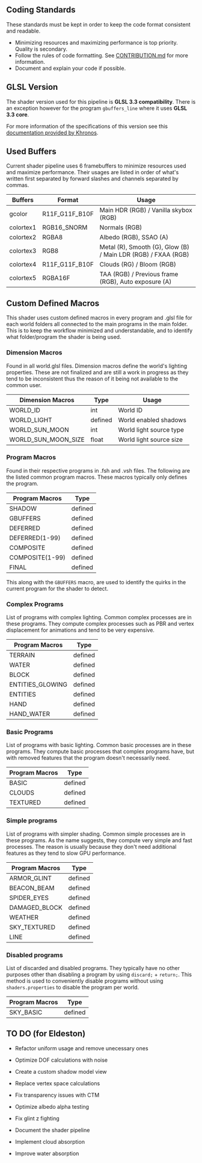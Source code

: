 ## Coding Standards
   These standards must be kept in order to keep the code format consistent and readable.

* Minimizing resources and maximizing performance is top priority. Quality is secondary.
* Follow the rules of code formatting. See [CONTRIBUTION.md](CONTRIBUTION.md) for more information.
* Document and explain your code if possible.

## GLSL Version
   The shader version used for this pipeline is **GLSL 3.3 compatibility**. There is an exception however for the program `gbuffers_line` where it uses **GLSL 3.3 core**.

   For more information of the specifications of this version see this [documentation provided by Khronos](https://registry.khronos.org/OpenGL/specs/gl/GLSLangSpec.3.30.pdf).

## Used Buffers
   Current shader pipeline uses 6 framebuffers to minimize resources used and maximize performance. Their usages are listed in order of what's written first separated by forward slashes and channels separated by commas.

| Buffers   | Format         | Usage                                                         |
| --------- | -------------- | ------------------------------------------------------------- |
| gcolor    | R11F_G11F_B10F | Main HDR (RGB) / Vanilla skybox (RGB)                         |
| colortex1 | RGB16_SNORM    | Normals (RGB)                                                 |
| colortex2 | RGBA8          | Albedo (RGB), SSAO (A)                                        |
| colortex3 | RGB8           | Metal (R), Smooth (G), Glow (B) / Main LDR (RGB) / FXAA (RGB) |
| colortex4 | R11F_G11F_B10F | Clouds (RG) / Bloom (RGB)                                     |
| colortex5 | RGBA16F        | TAA (RGB) / Previous frame (RGB), Auto exposure (A)           |

## Custom Defined Macros
   This shader uses custom defined macros in every program and .glsl file for each world folders all connected to the main programs in the main folder. This is to keep the workflow minimized and understandable, and to identify what folder/program the shader is being used.

### Dimension Macros
   Found in all world.glsl files. Dimension macros define the world's lighting properties. These are not finalized and are still a work in progress as they tend to be inconsistent thus the reason of it being not available to the common user.

| Dimension Macros    | Type    | Usage                   |
| ------------------- | ------- | ----------------------- |
| WORLD_ID            | int     | World ID                |
| WORLD_LIGHT         | defined | World enabled shadows   |
| WORLD_SUN_MOON      | int     | World light source type |
| WORLD_SUN_MOON_SIZE | float   | World light source size |

### Program Macros
   Found in their respective programs in .fsh and .vsh files. The following are the listed common program macros. These macros typically only defines the program.

| Program Macros  | Type    |
| --------------- | ------- |
| SHADOW          | defined |
| GBUFFERS        | defined |
| DEFERRED        | defined |
| DEFERRED(1-99)  | defined |
| COMPOSITE       | defined |
| COMPOSITE(1-99) | defined |
| FINAL           | defined |

This along with the `GBUFFERS` macro, are used to identify the quirks in the current program for the shader to detect.

### Complex Programs
   List of programs with complex lighting. Common complex processes are in these programs. They compute complex processes such as PBR and vertex displacement for animations and tend to be very expensive.

| Program Macros   | Type    |
| ---------------- | ------- |
| TERRAIN          | defined |
| WATER            | defined |
| BLOCK            | defined |
| ENTITIES_GLOWING | defined |
| ENTITIES         | defined |
| HAND             | defined |
| HAND_WATER       | defined |

### Basic Programs
   List of programs with basic lighting. Common basic processes are in these programs. They compute basic processes that complex programs have, but with removed features that the program doesn't necessarily need.

| Program Macros | Type    |
| -------------- | ------- |
| BASIC          | defined |
| CLOUDS         | defined |
| TEXTURED       | defined |

### Simple programs
   List of programs with simpler shading. Common simple processes are in these programs. As the name suggests, they compute very simple and fast processes. The reason is usually because they don't need additional features as they tend to slow GPU performance.

| Program Macros | Type    |
| -------------- | ------- |
| ARMOR_GLINT    | defined |
| BEACON_BEAM    | defined |
| SPIDER_EYES    | defined |
| DAMAGED_BLOCK  | defined |
| WEATHER        | defined |
| SKY_TEXTURED   | defined |
| LINE           | defined |

### Disabled programs
   List of discarded and disabled programs. They typically have no other purposes other than disabling a program by using `discard;` + `return;`. This method is used to conveniently disable programs without using `shaders.properties` to disable the program per world.

| Program Macros | Type    |
| -------------- | ------- |
| SKY_BASIC      | defined |

## TO DO (for Eldeston)
* Refactor uniform usage and remove unecessary ones
* Optimize DOF calculations with noise
* Create a custom shadow model view
* Replace vertex space calculations
* Fix transparency issues with CTM
* Optimize albedo alpha testing
* Fix glint z fighting
* Document the shader pipeline

* Implement cloud absorption
* Improve water absorption